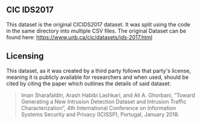 ## CIC IDS2017

This dataset is the original CICIDS2017 dataset. It was split using the code in the
same directory into multiple CSV files. The original Dataset can be found here:
https://www.unb.ca/cic/datasets/ids-2017.html

## Licensing

This dataset, as it was created by a third party follows that party's license, meaning 
it is publicly available for researchers and when used, should be cited by citing 
the paper which outlines the details of said dataset: 

> Iman Sharafaldin, Arash Habibi Lashkari, and Ali A. Ghorbani, “Toward Generating a New Intrusion Detection Dataset and Intrusion Traffic Characterization”, 4th International Conference on Information Systems Security and Privacy (ICISSP), Portugal, January 2018.